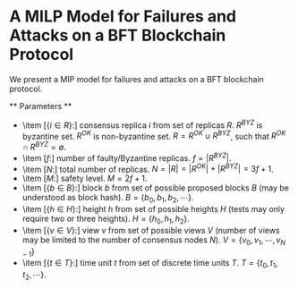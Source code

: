 # A MILP Model for Failures and Attacks on a BFT Blockchain Protocol


We present a MIP model for failures and attacks on a BFT blockchain protocol.

** Parameters **

* \item  [{$i \in R$}:] consensus replica $i$ from set of replicas $R$. $R^{BYZ}$ is byzantine set. $R^{OK}$ is non-byzantine set. $R = R^{OK} \cup R^{BYZ}$, such that $R^{OK} \cap R^{BYZ} = \emptyset$.
* \item  [$f$:] number of faulty/Byzantine replicas. $f = |R^{BYZ}|$.
* \item  [$N$:] total number of replicas. $N = |R| = |R^{OK}| + |R^{BYZ}| = 3f + 1$.
* \item  [$M$:] safety level. $M = 2f + 1$.
* \item  [{$b \in B$}:] block $b$ from set of possible proposed blocks $B$ (may be understood as block hash).  $B = \{b_0, b_1, b_2, \cdots \}$.
*  \item  [{$h \in H$}:] height $h$ from set of possible heights $H$ (tests may only require two or three heights). $H = \{h_0, h_1, h_2\}$.
* \item  [{$v \in V$}:] view $v$ from set of possible views $V$ (number of views may be limited to the number of consensus nodes $N$). $V = \{v_0, v_1, \cdots , v_{N-1}\}$
* \item  [{$t \in T$}:] time unit $t$ from set of discrete time units $T$.  $T = \{t_0, t_1, t_2,  \cdots \}$.

